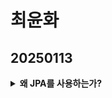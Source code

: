 

# 최윤화

## 20250113
<details class = "first">
    <summary>
    <b>왜 JPA를 사용하는가?</b>
    </summary>

        # JPA란?  
        Java Persistence API의 약자로, ORM(Object-Relational-Mapping) 기술 표준으로 사용되는 인터페이스의 모음이다.  
        Java를 사용해 관계형 데이터베이스를 사용하는 방식을 정의한 인터페이스로, 
        SQL을 사용하지 않아도 Database의 CRUD가 가능하다는 특징이 있다.

        ---

        ## ORM (Object-Relational Mapping)  
        - 일반적으로 알고 있는 **Class**와 **Database의 Table**을 연결한다는 의미이다.  
        - Java의 Class를 RDB(Relational Database)의 Table로, 해당 Class가 가진 속성을 Column으로, 객체들을 Table의 Row로 연결해준다.  
        - JPA를 구현한 ORM 프레임워크 중 대표적으로 **Hibernate**가 있다.

        ---

        ## JPA 장점  
        1. **SQL문을 몰라도 Method 조작으로 CRUD 수행 가능**  
        - 개발자는 비즈니스 로직에만 집중할 수 있다.
        
        2. **Mapping 정보가 Class에 정의**  
        - 설계도에 대한 의존도를 낮출 수 있고, 유지보수와 재설계에 유리하다.  
        - Table에 변경이 생겨도 Query문을 수정할 필요 없이 Class만 수정하면 된다.
        
        3. **Database 간 SQL 형식 차이 무시 가능**  
        - 자체 SQL문을 사용해 MySQL과 PostgreSQL 간의 SQL 형식 차이가 있어도 설정 정보만 수정하면 문제없이 작동한다.

        4. **간결한 코드와 높은 가독성**  
        - Query와 같은 선언문, 할당 등의 부수적인 코드가 줄어들어 각종 객체에 대한 코드를 별도로 작성하지 않아도 된다.

        ---

        ## JPA 단점  
        1. **설계가 잘못될 경우 문제 발생**  
        - 속도 저하 및 일관성이 무너질 수 있다.

        2. **복잡한 Query 처리 한계**  
        - Method 단위에서 처리하지 못하는 복잡한 Query는 결국 SQL문을 직접 작성해야 한다.

        ---

        ## Spring에서 JPA 사용하기  
        Spring 프레임워크를 사용할 때 Database와 연결하는 경우가 많다.  
        이때 JPA를 사용해 개발하는 경우가 흔하며, Spring에서는 이를 쉽게 사용할 수 있도록 **Spring Data JPA** 모듈을 제공한다.  
        이 모듈을 통해 JPA를 더욱 간편하게 사용할 수 있다.

</details>